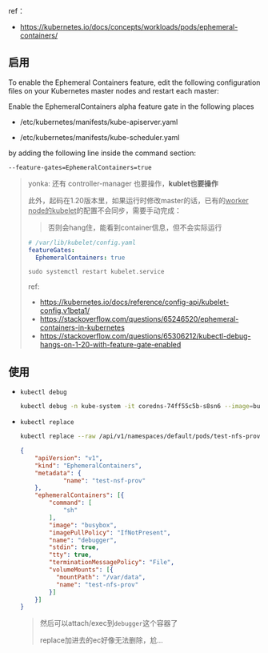 

ref：

* https://kubernetes.io/docs/concepts/workloads/pods/ephemeral-containers/



## 启用



To enable the Ephemeral Containers feature, edit the following configuration files on your Kubernetes master nodes and restart each master:

Enable the EphemeralContainers alpha feature gate in the following places

* /etc/kubernetes/manifests/kube-apiserver.yaml

* /etc/kubernetes/manifests/kube-scheduler.yaml

by adding the following line inside the command section:

`--feature-gates=EphemeralContainers=true`

> yonka: 还有 controller-manager 也要操作，**kublet也要操作**
>
> 此外，起码在1.20版本里，如果运行时修改master的话，已有的<u>worker node的kubelet</u>的配置不会同步，需要手动完成：
>
> > 否则会hang住，能看到container信息，但不会实际运行
>
> ```yaml
> # /var/lib/kubelet/config.yaml 
> featureGates:
>   EphemeralContainers: true
> ```
>
> `sudo systemctl restart kubelet.service`
>
> ref:
>
> * https://kubernetes.io/docs/reference/config-api/kubelet-config.v1beta1/
> * https://stackoverflow.com/questions/65246520/ephemeral-containers-in-kubernetes
> * https://stackoverflow.com/questions/65306212/kubectl-debug-hangs-on-1-20-with-feature-gate-enabled



## 使用



* `kubectl debug`

  ```sh
  kubectl debug -n kube-system -it coredns-74ff55c5b-s8sn6 --image=busybox --target=coredns
  ```

* `kubectl replace`

  ```sh
  kubectl replace --raw /api/v1/namespaces/default/pods/test-nfs-prov/ephemeralcontainers     -f /tmp/ec.json
  ```

  ```json
  {
      "apiVersion": "v1",
      "kind": "EphemeralContainers",
      "metadata": {
              "name": "test-nsf-prov"
      },
      "ephemeralContainers": [{
          "command": [
              "sh"
          ],
          "image": "busybox",
          "imagePullPolicy": "IfNotPresent",
          "name": "debugger",
          "stdin": true,
          "tty": true,
          "terminationMessagePolicy": "File",
          "volumeMounts": [{
            "mountPath": "/var/data",
            "name": "test-nfs-prov"
          }]
      }]
  }
  ```

  > 然后可以attach/exec到`debugger`这个容器了
  >
  > replace加进去的ec好像无法删除，尬... 





